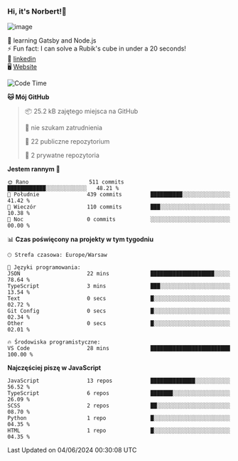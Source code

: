 ### Hi, it's Norbert!👋

![image](https://i.imgur.com/y3Fbv48.png)


🧠 learning Gatsby and Node.js <br>
⚡ Fun fact: I can solve a Rubik's cube in under a 20 seconds! <br>
👔 [linkedin](https://www.linkedin.com/in/norbert-%C5%82uszkiewicz-75b0891b3/) <br>
🖥 [Website](https://norbertluszkiewicz.pl/)<br>


<!--START_SECTION:waka-->
![Code Time](http://img.shields.io/badge/Code%20Time-2%2C157%20hrs%207%20mins-blue)

**🐱 Mój GitHub** 

> 📦 25.2 kB zajętego miejsca na GitHub 
 > 
> 🚫 nie szukam zatrudnienia
 > 
> 📜 22 publiczne repozytorium 
 > 
> 🔑 2 prywatne repozytoria 
 > 
**Jestem rannym 🐤** 

```text
🌞 Rano                   511 commits         ████████████░░░░░░░░░░░░░   48.21 % 
🌆 Południe               439 commits         ██████████░░░░░░░░░░░░░░░   41.42 % 
🌃 Wieczór                110 commits         ███░░░░░░░░░░░░░░░░░░░░░░   10.38 % 
🌙 Noc                    0 commits           ░░░░░░░░░░░░░░░░░░░░░░░░░   00.00 % 
```


📊 **Czas poświęcony na projekty w tym tygodniu** 

```text
🕑︎ Strefa czasowa: Europe/Warsaw

💬 Języki programowania: 
JSON                     22 mins             ████████████████████░░░░░   78.64 % 
TypeScript               3 mins              ███░░░░░░░░░░░░░░░░░░░░░░   13.54 % 
Text                     0 secs              █░░░░░░░░░░░░░░░░░░░░░░░░   02.72 % 
Git Config               0 secs              █░░░░░░░░░░░░░░░░░░░░░░░░   02.34 % 
Other                    0 secs              █░░░░░░░░░░░░░░░░░░░░░░░░   02.01 % 

🔥 Środowiska programistyczne: 
VS Code                  28 mins             █████████████████████████   100.00 % 
```

**Najczęściej piszę w JavaScript** 

```text
JavaScript               13 repos            ██████████████░░░░░░░░░░░   56.52 % 
TypeScript               6 repos             ███████░░░░░░░░░░░░░░░░░░   26.09 % 
SCSS                     2 repos             ██░░░░░░░░░░░░░░░░░░░░░░░   08.70 % 
Python                   1 repo              █░░░░░░░░░░░░░░░░░░░░░░░░   04.35 % 
HTML                     1 repo              █░░░░░░░░░░░░░░░░░░░░░░░░   04.35 % 
```




 Last Updated on 04/06/2024 00:30:08 UTC
<!--END_SECTION:waka-->
